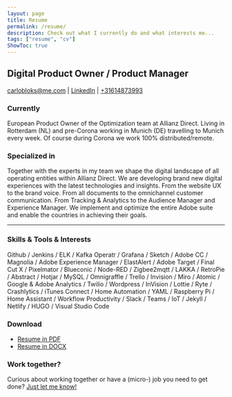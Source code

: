 ```yaml
---
layout: page
title: Resume
permalink: /resume/
description: Check out what I currently do and what interests me... 
tags: ["resume", "cv"]
ShowToc: true
---
```

## Digital Product Owner / Product Manager

[carlobloks@me.com](mailto:carlobloks@me.com) | [LinkedIn](https://www.linkedin.com/in/carlobloks/) | [+31614873993](tel:+31614873993)

### Currently

European Product Owner of the Optimization team at Allianz Direct. Living in Rotterdam (NL) and pre-Corona working in Munich (DE) travelling to Munich every week. Of course during Corona we work 100% distributed/remote.

### Specialized in

Together with the experts in my team we shape the digital landscape of all operating entities within Allianz Direct. We are developing brand new digital experiences with the latest technologies and insights. From the website UX to the brand voice. From all documents to the omnichannel customer communication. From Tracking & Analytics to the Audience Manager and Experience Manager.
We implement and optimize the entire Adobe suite and enable the countries in achieving their goals.

--- 

### Skills & Tools & Interests

Github / Jenkins / ELK / Kafka Operatr / Grafana / Sketch / Adobe CC / Magnolia / Adobe Experience Manager / ElastAlert / Adobe Target / Final Cut X / Pixelmator / Blueconic / Node-RED / Zigbee2mqtt / LAKKA / RetroPie / Abstract / Hotjar / MySQL / Omnigraffle / Trello / Invision / Miro / Atomic / Google & Adobe Analytics / Twilio / Wordpress  / InVision / Lottie / Ryte / Crashlytics / iTunes Connect / Home Automation / YAML / Raspberry Pi / Home Assistant / Workflow Productivity / Slack / Teams / IoT / Jekyll / Netlify / HUGO / Visual Studio Code

### Download
- [Resume in PDF](/docs/CV_Carlo_Bloks.pdf) 
- [Resume in DOCX](/docs/CV_Carlo_Bloks.docx) 

### Work together?

Curious about working together or have a (micro-) job you need to get done? <a href="https://www.upwork.com/freelancers/~015c33f276db52a739">Just let me know!</a>